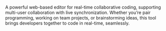 A powerful web-based editor for real-time collaborative coding, supporting multi-user collaboration with live synchronization. Whether you’re pair programming, working on team projects, or brainstorming ideas, this tool brings developers together to code in real-time, seamlessly.

